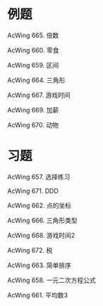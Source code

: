 # 例题
AcWing 665. 倍数

AcWing 660. 零食

AcWing 659. 区间

AcWing 664. 三角形

AcWing 667. 游戏时间

AcWing 669. 加薪

AcWing 670. 动物

# 习题
AcWing 657. 选择练习

AcWing 671. DDD

AcWing 662. 点的坐标

AcWing 666. 三角形类型

AcWing 668. 游戏时间2

AcWing 672. 税

AcWing 663. 简单排序

AcWing 658. 一元二次方程公式

AcWing 661. 平均数3
